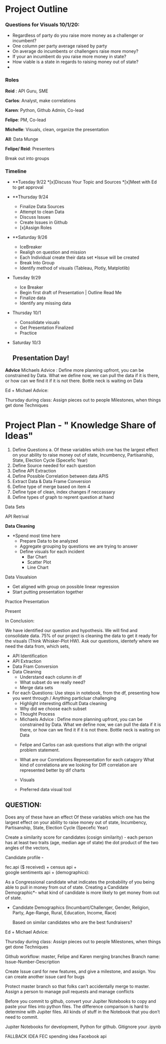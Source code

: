 # Project Outline

### Questions for Visuals 10/1/20:
* Regardless of party do you raise more money as a challenger or incumbent?
* One column per party average raised by party
* On average do incumbents or challengers raise more money?
* If your an incumbent do you raise more money in state?
* How viable is a state in regards to raising money out of state?
* 


### Roles

**Reid** : API Guru, SME

**Carlos**: Analyst, make correlations

**Karen**: Python, Github Admin, Co-lead

**Felipe**: PM, Co-lead

**Michelle**: Visuals, clean, organize the presentation

**All**: Data Munge

**Felipe/ Reid**: Presenters

Break out into groups

### Timeline
* **Tuesday 9/22
    *[x]Discuss Your Topic and Sources
    *[x]Meet with Ed to get approval
* **Thursday 9/24
    * Finalize Data Sources
    * Attempt to clean Data
    * Discuss Issues 
    * Create Issues in Github
    * [x]Assign Roles
    
* **Saturday 9/26
    * IceBreaker
    * Realigh on question and mission
    * Each Individual create their data set
    	*Issue will be created
    * Break Into Group
    * Identify method of visuals (Tableau, Plotly, Matplotlib)
    
* Tuesday 9/29
    * Ice Breaker
    * Begin first draft of Presentation | Outline Read Me
    * Finalize data
    * Identify any missing data
    
* Thursday 10/1
    * Consolidate visuals
    * Get Presentation Finalized
    * Practice
* Saturday 10/3
    ##  **Presentation Day!**

**Advice** 
Michaels Advice : Define more planning upfront, you can be constrained by Data. What we define now, we can pull the data if it is there, or how can we find it if it is not there. Bottle neck is waiting on Data

Ed + Michael Advice:

Thursday during class:
Assign pieces out to people
Milestones, when things get done
Techniques

# Project Plan - " Knowledge Share of Ideas"

1. Define Questions
	a. Of these variables which one has the largest effect on your ability to raise money out of state, Incumbency, Partisanship, State, Election Cycle (Specefic Year)
2. Define Source needed for each question
3. Define API Extraction
4. Define Possible Correlation between data APIS
5. Extract Data &  Data Frame Conversion
6. Define type of merge based on item 4
7. Define type of clean, index changes if neccassary
8. Define types of graph to reprent question at hand


Data Sets

API Retrival

**Data Cleaning**
- *Spend most time here
   * Prepare Data to be analyzed
   * Aggregate grouping by questions we are trying to answer
   * Define visuals for each incident
      * Bar Chart
      * Scatter Plot
      * Line Chart
   
Data Visualsion
   * Get aligned with group on possible linear regression
   * Start putting presentation together
   
Practice Presentation
  
Present
  
 In Conclusion:
 
 We have identified our question and hypothesis. We will find and consolidate data. 75% of our project is cleaning the data to get it ready for the visuals (Think Whisker-Plot HW). Ask our questions, identefy where we need the data from, which sets, 

* API Identification
* API Extraction
* Data Fram Conversion
* Data Cleaning
   * Understand each column in df
   * What subset do we really need?
   * Merge data sets
* For each Questions: Use steps in notebook, from the df, presenting how you went through / Anything particluar challenging
   *  Highlight interesting difficult Data cleaning
   * Why did we choose each subset
   * Thought Process
    - Michaels Advice : Define more planning upfront, you can be constrained by Data. What we define now, we can pull the data if it is there, or how can we find it if it is not there. Bottle neck is waiting on Data
    * Felipe and Carlos can ask questions that align with the orignal problem statement. 
    * What are our Correlations
      Representation for each catagory
      What kind of correlationa are we looking for
      Diff correlation are represented better by dif charts
      
  * Visuals
   * Preferred data visual tool
   



## QUESTION: 
Does any of these have an effect 
Of these variables which one has the largest effect on your ability to raise money out of state, Incumbency, Partisanship, State, Election Cycle (Specefic Year)

Create a similarity score for candidates (cosign similarity) - each person has at least two traits (age, median age of state) the dot product of the two angles of the vectors, 
	
Candidate profile -  

fec.api ($ received) + 
census api +  
google sentiments api +
(demographics):

As a Congressional candidate what indicates the probability of you being able to pull in money from out of state. Creating a Candidate Demographic*- what kind of candidate is more likely to get money from out of state. 

* Candidate Demographics (Incumbant/Challenger, Gender, Religion, Party, Age-Range, Rural, Education, Income, Race)

	Based on similar candidates who are the best fundraisers?

Ed + Michael Advice:

Thursday during class:
Assign pieces out to people
Milestones, when things get done
Techniques

Github workflow: 
master, Felipe and Karen merging branches
Branch name: 
Issue-Number-Description

Create Issue card for new features, and give a milestone, and assign. You can create another issue card for bugs 

Protect master branch so that folks can’t accidentally merge to master. Assign a person to manage pull requests and manage conflicts

Before you commit to github, convert your Jupiter Notebooks to copy and paste your files into python files. The difference comparison is hard to determine with Jupiter files. All kinds of stuff in the Notebook that you don’t need to commit. 

Jupiter Notebooks for development, Python for github. Gitignore your .ipynb 

FALLBACK IDEA
FEC spending idea
Facebook api
